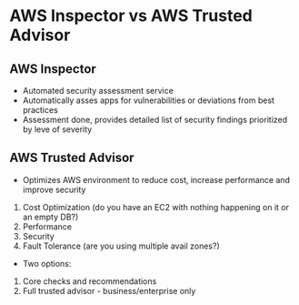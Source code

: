 # AWS Inspector vs AWS Trusted Advisor

## AWS Inspector

* Automated security assessment service
* Automatically asses apps for vulnerabilities or deviations from best practices
* Assessment done, provides detailed list of security findings prioritized by leve of severity

## AWS Trusted Advisor

* Optimizes AWS environment to reduce cost, increase performance and improve security

1. Cost Optimization \(do you have an EC2 with nothing happening on it or an empty DB?\)
2. Performance
3. Security
4. Fault Tolerance \(are you using multiple avail zones?\)

* Two options:

1. Core checks and recommendations 
2. Full trusted advisor - business/enterprise only



